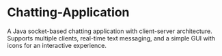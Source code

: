 # Chatting-Application
A Java socket-based chatting application with client-server architecture. Supports multiple clients, real-time text messaging, and a simple GUI with icons for an interactive experience.
